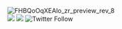 ![FHBQoOqXEAIo_zr_preview_rev_8](https://user-images.githubusercontent.com/88916104/172530354-7fb4d5eb-7e53-49a9-8299-413124281925.png) <br>
![](https://img.shields.io/badge/-zes1092-blueviolet)
![](https://img.shields.io/badge/pinterest-zes1092-blueviolet) 
![Twitter Follow](https://img.shields.io/badge/twitter-zes1092-blueviolet)
